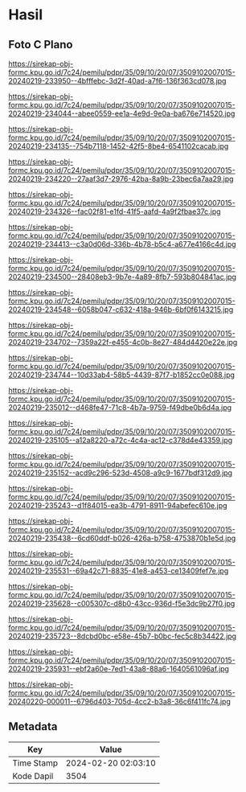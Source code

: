 # Hasil

## Foto C Plano

https://sirekap-obj-formc.kpu.go.id/7c24/pemilu/pdpr/35/09/10/20/07/3509102007015-20240219-233950--4bfffebc-3d2f-40ad-a7f6-136f363cd078.jpg

https://sirekap-obj-formc.kpu.go.id/7c24/pemilu/pdpr/35/09/10/20/07/3509102007015-20240219-234044--abee0559-ee1a-4e9d-9e0a-ba676e714520.jpg

https://sirekap-obj-formc.kpu.go.id/7c24/pemilu/pdpr/35/09/10/20/07/3509102007015-20240219-234135--754b7118-1452-42f5-8be4-6541102cacab.jpg

https://sirekap-obj-formc.kpu.go.id/7c24/pemilu/pdpr/35/09/10/20/07/3509102007015-20240219-234220--27aaf3d7-2976-42ba-8a9b-23bec6a7aa29.jpg

https://sirekap-obj-formc.kpu.go.id/7c24/pemilu/pdpr/35/09/10/20/07/3509102007015-20240219-234326--fac02f81-e1fd-41f5-aafd-4a9f2fbae37c.jpg

https://sirekap-obj-formc.kpu.go.id/7c24/pemilu/pdpr/35/09/10/20/07/3509102007015-20240219-234413--c3a0d06d-336b-4b78-b5c4-a677e4166c4d.jpg

https://sirekap-obj-formc.kpu.go.id/7c24/pemilu/pdpr/35/09/10/20/07/3509102007015-20240219-234500--28408eb3-9b7e-4a89-8fb7-593b804841ac.jpg

https://sirekap-obj-formc.kpu.go.id/7c24/pemilu/pdpr/35/09/10/20/07/3509102007015-20240219-234548--6058b047-c632-418a-946b-6bf0f6143215.jpg

https://sirekap-obj-formc.kpu.go.id/7c24/pemilu/pdpr/35/09/10/20/07/3509102007015-20240219-234702--7359a22f-e455-4c0b-8e27-484d4420e22e.jpg

https://sirekap-obj-formc.kpu.go.id/7c24/pemilu/pdpr/35/09/10/20/07/3509102007015-20240219-234744--10d33ab4-58b5-4439-87f7-b1852cc0e088.jpg

https://sirekap-obj-formc.kpu.go.id/7c24/pemilu/pdpr/35/09/10/20/07/3509102007015-20240219-235012--d468fe47-71c8-4b7a-9759-f49dbe0b6d4a.jpg

https://sirekap-obj-formc.kpu.go.id/7c24/pemilu/pdpr/35/09/10/20/07/3509102007015-20240219-235105--a12a8220-a72c-4c4a-ac12-c378d4e43359.jpg

https://sirekap-obj-formc.kpu.go.id/7c24/pemilu/pdpr/35/09/10/20/07/3509102007015-20240219-235152--acd9c296-523d-4508-a9c9-1677bdf312d9.jpg

https://sirekap-obj-formc.kpu.go.id/7c24/pemilu/pdpr/35/09/10/20/07/3509102007015-20240219-235243--d1f84015-ea3b-4791-8911-94abefec610e.jpg

https://sirekap-obj-formc.kpu.go.id/7c24/pemilu/pdpr/35/09/10/20/07/3509102007015-20240219-235438--6cd60ddf-b026-426a-b758-4753870b1e5d.jpg

https://sirekap-obj-formc.kpu.go.id/7c24/pemilu/pdpr/35/09/10/20/07/3509102007015-20240219-235531--69a42c71-8835-41e8-a453-ce13409fef7e.jpg

https://sirekap-obj-formc.kpu.go.id/7c24/pemilu/pdpr/35/09/10/20/07/3509102007015-20240219-235628--c005307c-d8b0-43cc-936d-f5e3dc9b27f0.jpg

https://sirekap-obj-formc.kpu.go.id/7c24/pemilu/pdpr/35/09/10/20/07/3509102007015-20240219-235723--8dcbd0bc-e58e-45b7-b0bc-fec5c8b34422.jpg

https://sirekap-obj-formc.kpu.go.id/7c24/pemilu/pdpr/35/09/10/20/07/3509102007015-20240219-235931--ebf2a60e-7ed1-43a8-88a6-1640561096af.jpg

https://sirekap-obj-formc.kpu.go.id/7c24/pemilu/pdpr/35/09/10/20/07/3509102007015-20240220-000011--6796d403-705d-4cc2-b3a8-36c6f411fc74.jpg


## Metadata

| Key        | Value               |
| ---------- | ------------------- |
| Time Stamp | 2024-02-20 02:03:10 |
| Kode Dapil | 3504                |



